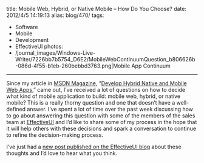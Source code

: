 title: Mobile Web, Hybrid, or Native Mobile – How Do You Choose?
date: 2012/4/5 14:19:13
alias: blog/470/
tags:
- Software
- Mobile
- Development
- EffectiveUI
photos:
- /journal_images/Windows-Live-Writer/7226bb7b5754_D6E2/MobileWebContinuumQuestion_b806626b-086d-4f55-b1eb-260bebbd3763.png|Mobile App Continuum
---

Since my article in [MSDN Magazine](http://msdn.microsoft.com/), “[Develop Hybrid Native and Mobile Web Apps](http://msdn.microsoft.com/magazine/hh852592),” came out, I’ve received a lot of questions on how to decide what kind of mobile application to build: mobile web, hybrid, or native mobile? This is a really thorny question and one that doesn’t have a well-defined answer. I’ve spent a lot of time over the past week discussing how to go about answering this question with some of the members of the sales team at [EffectiveUI](http://www.effectiveui.com) and I’d like to share some of my process in the hope that it will help others with these decisions and spark a conversation to continue to refine the decision-making process.

I’ve just had a [new post published on the EffectiveUI blog](http://blog.effectiveui.com/?p=8514) about these thoughts and I’d love to hear what you think.